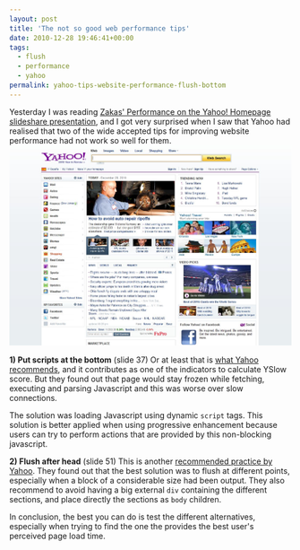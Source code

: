 ```yaml
---
layout: post
title: 'The not so good web performance tips'
date: 2010-12-28 19:46:41+00:00
tags:
  - flush
  - performance
  - yahoo
permalink: yahoo-tips-website-performance-flush-bottom
---
```


Yesterday I was reading [Zakas' Performance on the Yahoo! Homepage slideshare presentation](http://www.slideshare.net/nzakas/performance-yahoohomepage), and I got very surprised when I saw that Yahoo had realised that two of the wide accepted tips for improving website performance had not work so well for them.
![Yahoo's Home page](/assets/images/posts/yahoo-homepage.jpg)
<!-- more -->
**1) Put scripts at the bottom** (slide 37)
Or at least that is [what Yahoo recommends](http://developer.yahoo.com/performance/rules.html#js_bottom), and it contributes as one of the indicators to calculate YSlow score. But they found out that page would stay frozen while fetching, executing and parsing Javascript and this was worse over slow connections.

The solution was loading Javascript using dynamic `script` tags. This solution is better applied when using progressive enhancement because users can try to perform actions that are provided by this non-blocking javascript.

**2) Flush after head** (slide 51)
This is another [recommended practice by Yahoo](http://developer.yahoo.com/performance/rules.html#flush). They found out that the best solution was to flush at different points, especially when a block of a considerable size had been output. They also recommend to avoid having a big external `div` containing the different sections, and place directly the sections as `body` children.

In conclusion, the best you can do is test the different alternatives, especially when trying to find the one the provides the best user's perceived page load time.
